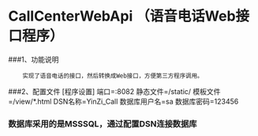 CallCenterWebApi （语音电话Web接口程序）
=======================================

###1、功能说明

		实现了语音电话的接口，然后转换成Web接口，方便第三方程序调用。

###2、配置文件
		[程序设置]
		端口=:8082
		静态文件=/static/
		模板文件=/view/*.html
		DSN名称=YinZi_Call
		数据库用户名=sa
		数据库密码=123456

### 数据库采用的是MSSSQL，通过配置DSN连接数据库